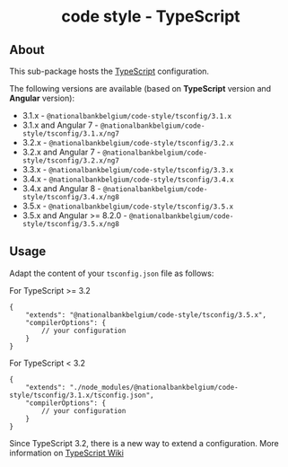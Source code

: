 <h1 align="center">
   code style - TypeScript
</h1>

## About

This sub-package hosts the [TypeScript](https://www.typescriptlang.org/) configuration.

The following versions are available (based on **TypeScript** version and **Angular** version):

-   3.1.x - `@nationalbankbelgium/code-style/tsconfig/3.1.x`
-   3.1.x and Angular 7 - `@nationalbankbelgium/code-style/tsconfig/3.1.x/ng7`
-   3.2.x - `@nationalbankbelgium/code-style/tsconfig/3.2.x`
-   3.2.x and Angular 7 - `@nationalbankbelgium/code-style/tsconfig/3.2.x/ng7`
-   3.3.x - `@nationalbankbelgium/code-style/tsconfig/3.3.x`
-   3.4.x - `@nationalbankbelgium/code-style/tsconfig/3.4.x`
-   3.4.x and Angular 8 - `@nationalbankbelgium/code-style/tsconfig/3.4.x/ng8`
-   3.5.x - `@nationalbankbelgium/code-style/tsconfig/3.5.x`
-   3.5.x and Angular >= 8.2.0 - `@nationalbankbelgium/code-style/tsconfig/3.5.x/ng8`

## Usage

Adapt the content of your `tsconfig.json` file as follows:

For TypeScript >= 3.2

```text
{
	"extends": "@nationalbankbelgium/code-style/tsconfig/3.5.x",
	"compilerOptions": {
		// your configuration
	}
}
```

For TypeScript < 3.2

```text
{
	"extends": "./node_modules/@nationalbankbelgium/code-style/tsconfig/3.1.x/tsconfig.json",
	"compilerOptions": {
		// your configuration
	}
}
```

Since TypeScript 3.2, there is a new way to extend a configuration. More information on [TypeScript Wiki](https://github.com/microsoft/TypeScript/wiki/What%27s-new-in-TypeScript#tsconfigjson-inheritance-via-nodejs-packages)
